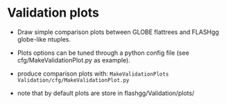 Validation plots
================

- Draw simple comparison plots between GLOBE flattrees and FLASHgg globe-like ntuples. 

- Plots options can be tuned through a python config file (see cfg/MakeValidationPlot.py as example).

- produce comparison plots with: 
``` MakeValidationPlots Validation/cfg/MakeValidationPlot.py ```

- note that by default plots are store in flashgg/Validation/plots/

